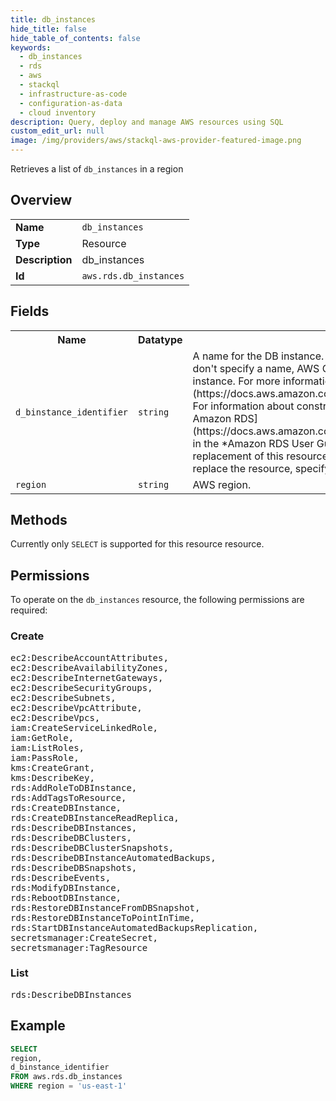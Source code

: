 ```yaml
---
title: db_instances
hide_title: false
hide_table_of_contents: false
keywords:
  - db_instances
  - rds
  - aws
  - stackql
  - infrastructure-as-code
  - configuration-as-data
  - cloud inventory
description: Query, deploy and manage AWS resources using SQL
custom_edit_url: null
image: /img/providers/aws/stackql-aws-provider-featured-image.png
---
```

Retrieves a list of <code>db_instances</code> in a region

## Overview
<table><tbody>
<tr><td><b>Name</b></td><td><code>db_instances</code></td></tr>
<tr><td><b>Type</b></td><td>Resource</td></tr>
<tr><td><b>Description</b></td><td>db_instances</td></tr>
<tr><td><b>Id</b></td><td><code>aws.rds.db_instances</code></td></tr>
</tbody></table>

## Fields
<table><tbody>
<tr><th>Name</th><th>Datatype</th><th>Description</th></tr>
<tr><td><code>d_binstance_identifier</code></td><td><code>string</code></td><td>A name for the DB instance. If you specify a name, AWS CloudFormation converts it to lowercase. If you don't specify a name, AWS CloudFormation generates a unique physical ID and uses that ID for the DB instance. For more information, see &#91;Name Type&#93;(https:&#x2F;&#x2F;docs.aws.amazon.com&#x2F;AWSCloudFormation&#x2F;latest&#x2F;UserGuide&#x2F;aws-properties-name.html).&lt;br&#x2F;&gt; For information about constraints that apply to DB instance identifiers, see &#91;Naming constraints in Amazon RDS&#93;(https:&#x2F;&#x2F;docs.aws.amazon.com&#x2F;AmazonRDS&#x2F;latest&#x2F;UserGuide&#x2F;CHAP_Limits.html#RDS_Limits.Constraints) in the *Amazon RDS User Guide*.&lt;br&#x2F;&gt;  If you specify a name, you can't perform updates that require replacement of this resource. You can perform updates that require no or some interruption. If you must replace the resource, specify a new name.</td></tr>
<tr><td><code>region</code></td><td><code>string</code></td><td>AWS region.</td></tr>

</tbody></table>

## Methods
Currently only <code>SELECT</code> is supported for this resource resource.

## Permissions

To operate on the <code>db_instances</code> resource, the following permissions are required:

### Create
<pre>
ec2:DescribeAccountAttributes,
ec2:DescribeAvailabilityZones,
ec2:DescribeInternetGateways,
ec2:DescribeSecurityGroups,
ec2:DescribeSubnets,
ec2:DescribeVpcAttribute,
ec2:DescribeVpcs,
iam:CreateServiceLinkedRole,
iam:GetRole,
iam:ListRoles,
iam:PassRole,
kms:CreateGrant,
kms:DescribeKey,
rds:AddRoleToDBInstance,
rds:AddTagsToResource,
rds:CreateDBInstance,
rds:CreateDBInstanceReadReplica,
rds:DescribeDBInstances,
rds:DescribeDBClusters,
rds:DescribeDBClusterSnapshots,
rds:DescribeDBInstanceAutomatedBackups,
rds:DescribeDBSnapshots,
rds:DescribeEvents,
rds:ModifyDBInstance,
rds:RebootDBInstance,
rds:RestoreDBInstanceFromDBSnapshot,
rds:RestoreDBInstanceToPointInTime,
rds:StartDBInstanceAutomatedBackupsReplication,
secretsmanager:CreateSecret,
secretsmanager:TagResource</pre>

### List
<pre>
rds:DescribeDBInstances</pre>


## Example
```sql
SELECT
region,
d_binstance_identifier
FROM aws.rds.db_instances
WHERE region = 'us-east-1'
```
